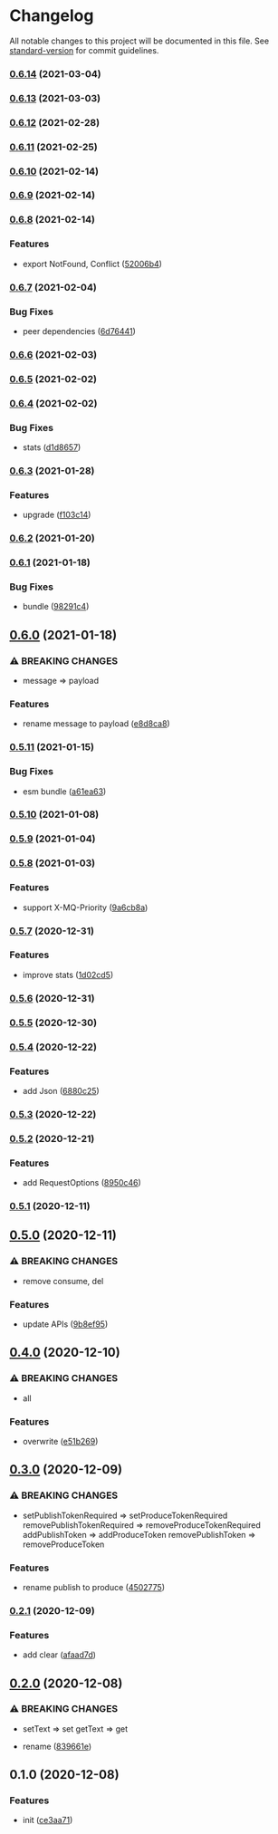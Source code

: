 # Changelog

All notable changes to this project will be documented in this file. See [standard-version](https://github.com/conventional-changelog/standard-version) for commit guidelines.

### [0.6.14](https://github.com/BlackGlory/mq-js/compare/v0.6.13...v0.6.14) (2021-03-04)

### [0.6.13](https://github.com/BlackGlory/mq-js/compare/v0.6.12...v0.6.13) (2021-03-03)

### [0.6.12](https://github.com/BlackGlory/mq-js/compare/v0.6.11...v0.6.12) (2021-02-28)

### [0.6.11](https://github.com/BlackGlory/mq-js/compare/v0.6.10...v0.6.11) (2021-02-25)

### [0.6.10](https://github.com/BlackGlory/mq-js/compare/v0.6.9...v0.6.10) (2021-02-14)

### [0.6.9](https://github.com/BlackGlory/mq-js/compare/v0.6.8...v0.6.9) (2021-02-14)

### [0.6.8](https://github.com/BlackGlory/mq-js/compare/v0.6.7...v0.6.8) (2021-02-14)


### Features

* export NotFound, Conflict ([52006b4](https://github.com/BlackGlory/mq-js/commit/52006b43db6d0dbfe1ff60343df58a7e908d1801))

### [0.6.7](https://github.com/BlackGlory/mq-js/compare/v0.6.6...v0.6.7) (2021-02-04)


### Bug Fixes

* peer dependencies ([6d76441](https://github.com/BlackGlory/mq-js/commit/6d764415b3821b2074cc1ca83871e92b13395eb1))

### [0.6.6](https://github.com/BlackGlory/mq-js/compare/v0.6.5...v0.6.6) (2021-02-03)

### [0.6.5](https://github.com/BlackGlory/mq-js/compare/v0.6.4...v0.6.5) (2021-02-02)

### [0.6.4](https://github.com/BlackGlory/mq-js/compare/v0.6.3...v0.6.4) (2021-02-02)


### Bug Fixes

* stats ([d1d8657](https://github.com/BlackGlory/mq-js/commit/d1d865775b248c189c3a9e2a76c539637b25b0ac))

### [0.6.3](https://github.com/BlackGlory/mq-js/compare/v0.6.2...v0.6.3) (2021-01-28)


### Features

* upgrade ([f103c14](https://github.com/BlackGlory/mq-js/commit/f103c147f5c28d680a9aaa48e5970b50cbc126be))

### [0.6.2](https://github.com/BlackGlory/mq-js/compare/v0.6.1...v0.6.2) (2021-01-20)

### [0.6.1](https://github.com/BlackGlory/mq-js/compare/v0.6.0...v0.6.1) (2021-01-18)


### Bug Fixes

* bundle ([98291c4](https://github.com/BlackGlory/mq-js/commit/98291c48dd1d46a46b72c787c8d570c4aea9f34a))

## [0.6.0](https://github.com/BlackGlory/mq-js/compare/v0.5.11...v0.6.0) (2021-01-18)


### ⚠ BREAKING CHANGES

* message => payload

### Features

* rename message to payload ([e8d8ca8](https://github.com/BlackGlory/mq-js/commit/e8d8ca88451c390e4994edb2221377a418441c1c))

### [0.5.11](https://github.com/BlackGlory/mq-js/compare/v0.5.10...v0.5.11) (2021-01-15)


### Bug Fixes

* esm bundle ([a61ea63](https://github.com/BlackGlory/mq-js/commit/a61ea636425285a072b68447198945094a73d8a4))

### [0.5.10](https://github.com/BlackGlory/mq-js/compare/v0.5.9...v0.5.10) (2021-01-08)

### [0.5.9](https://github.com/BlackGlory/mq-js/compare/v0.5.8...v0.5.9) (2021-01-04)

### [0.5.8](https://github.com/BlackGlory/mq-js/compare/v0.5.7...v0.5.8) (2021-01-03)


### Features

* support X-MQ-Priority ([9a6cb8a](https://github.com/BlackGlory/mq-js/commit/9a6cb8a5f1841b43caa0dfec83e0d7e63b9a6965))

### [0.5.7](https://github.com/BlackGlory/mq-js/compare/v0.5.6...v0.5.7) (2020-12-31)


### Features

* improve stats ([1d02cd5](https://github.com/BlackGlory/mq-js/commit/1d02cd5ecff29fca4337a3f7ba0b85ac4a14eef1))

### [0.5.6](https://github.com/BlackGlory/mq-js/compare/v0.5.5...v0.5.6) (2020-12-31)

### [0.5.5](https://github.com/BlackGlory/mq-js/compare/v0.5.4...v0.5.5) (2020-12-30)

### [0.5.4](https://github.com/BlackGlory/mq-js/compare/v0.5.3...v0.5.4) (2020-12-22)


### Features

* add Json ([6880c25](https://github.com/BlackGlory/mq-js/commit/6880c25b2a27dcd1bc366a2b6a667b448eb14d4c))

### [0.5.3](https://github.com/BlackGlory/mq-js/compare/v0.5.2...v0.5.3) (2020-12-22)

### [0.5.2](https://github.com/BlackGlory/mq-js/compare/v0.5.1...v0.5.2) (2020-12-21)


### Features

* add RequestOptions ([8950c46](https://github.com/BlackGlory/mq-js/commit/8950c4616bf2ee54ccc84cf47e171c6f69e78775))

### [0.5.1](https://github.com/BlackGlory/mq-js/compare/v0.5.0...v0.5.1) (2020-12-11)

## [0.5.0](https://github.com/BlackGlory/mq-js/compare/v0.4.0...v0.5.0) (2020-12-11)


### ⚠ BREAKING CHANGES

* remove consume, del

### Features

* update APIs ([9b8ef95](https://github.com/BlackGlory/mq-js/commit/9b8ef9505758412b151c8c05b2dc63725855751d))

## [0.4.0](https://github.com/BlackGlory/mq-js/compare/v0.3.0...v0.4.0) (2020-12-10)


### ⚠ BREAKING CHANGES

* all

### Features

* overwrite ([e51b269](https://github.com/BlackGlory/mq-js/commit/e51b269ce371a4c9e234f89a4d56d73bb501d924))

## [0.3.0](https://github.com/BlackGlory/mq-js/compare/v0.2.1...v0.3.0) (2020-12-09)


### ⚠ BREAKING CHANGES

* setPublishTokenRequired => setProduceTokenRequired
removePublishTokenRequired => removeProduceTokenRequired
addPublishToken => addProduceToken
removePublishToken => removeProduceToken

### Features

* rename publish to produce ([4502775](https://github.com/BlackGlory/mq-js/commit/4502775f4648aba43e8cd6feb011b7ce37ee12ee))

### [0.2.1](https://github.com/BlackGlory/mq-js/compare/v0.2.0...v0.2.1) (2020-12-09)


### Features

* add clear ([afaad7d](https://github.com/BlackGlory/mq-js/commit/afaad7dc6a5c1a5c6b2306f7acb9eff45cab8693))

## [0.2.0](https://github.com/BlackGlory/mq-js/compare/v0.1.0...v0.2.0) (2020-12-08)


### ⚠ BREAKING CHANGES

* setText => set
getText => get

* rename ([839661e](https://github.com/BlackGlory/mq-js/commit/839661e919aeb5c7b6eafcd1a09959b9547b0996))

## 0.1.0 (2020-12-08)


### Features

* init ([ce3aa71](https://github.com/BlackGlory/mq-js/commit/ce3aa71f2282a0fce375af48b32616313a05d5c6))
